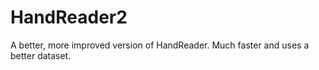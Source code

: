 # HandReader2
A better, more improved version of HandReader. Much faster and uses a better dataset.
